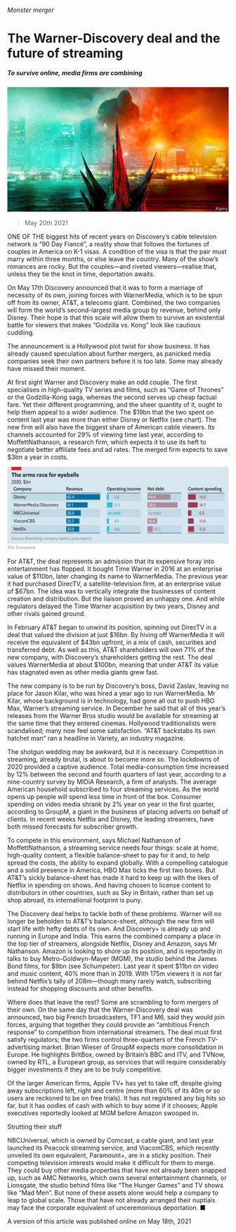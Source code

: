 ###### Monster merger

# The Warner-Discovery deal and the future of streaming 

##### To survive online, media firms are combining 

![image](images/20210522_wbp505.jpg) 

> May 20th 2021 

ONE OF THE biggest hits of recent years on Discovery’s cable television network is “90 Day Fiancé”, a reality show that follows the fortunes of couples in America on K-1 visas. A condition of the visa is that the pair must marry within three months, or else leave the country. Many of the show’s romances are rocky. But the couples—and riveted viewers—realise that, unless they tie the knot in time, deportation awaits.

On May 17th Discovery announced that it was to form a marriage of necessity of its own, joining forces with WarnerMedia, which is to be spun off from its owner, AT&amp;T, a telecoms giant. Combined, the two companies will form the world’s second-largest media group by revenue, behind only Disney. Their hope is that this scale will allow them to survive an existential battle for viewers that makes “Godzilla vs. Kong” look like cautious cuddling.


The announcement is a Hollywood plot twist for show business. It has already caused speculation about further mergers, as panicked media companies seek their own partners before it is too late. Some may already have missed their moment.

At first sight Warner and Discovery make an odd couple. The first specialises in high-quality TV series and films, such as “Game of Thrones” or the Godzilla-Kong saga, whereas the second serves up cheap factual fare. Yet their different programming, and the sheer quantity of it, ought to help them appeal to a wider audience. The $19bn that the two spent on content last year was more than either Disney or Netflix (see chart). The new firm will also have the biggest share of American cable viewers. Its channels accounted for 29% of viewing time last year, according to MoffettNathanson, a research firm, which expects it to use its heft to negotiate better affiliate fees and ad rates. The merged firm expects to save $3bn a year in costs.

![image](images/20210522_wbc303.png) 


For AT&amp;T, the deal represents an admission that its expensive foray into entertainment has flopped. It bought Time Warner in 2016 at an enterprise value of $110bn, later changing its name to WarnerMedia. The previous year it had purchased DirecTV, a satellite-television firm, at an enterprise value of $67bn. The idea was to vertically integrate the businesses of content creation and distribution. But the liaison proved an unhappy one. And while regulators delayed the Time Warner acquisition by two years, Disney and other rivals gained ground.

In February AT&amp;T began to unwind its position, spinning out DirecTV in a deal that valued the division at just $16bn. By hiving off WarnerMedia it will receive the equivalent of $43bn upfront, in a mix of cash, securities and transferred debt. As well as this, AT&amp;T shareholders will own 71% of the new company, with Discovery’s shareholders getting the rest. The deal values WarnerMedia at about $100bn, meaning that under AT&amp;T its value has stagnated even as other media giants grew fast.

The new company is to be run by Discovery’s boss, David Zaslav, leaving no place for Jason Kilar, who was hired a year ago to run WarnerMedia. Mr Kilar, whose background is in technology, had gone all out to push HBO Max, Warner’s streaming service. In December he said that all of this year’s releases from the Warner Bros studio would be available for streaming at the same time that they entered cinemas. Hollywood traditionalists were scandalised; many now feel some satisfaction. “AT&amp;T backstabs its own hatchet man” ran a headline in Variety, an industry magazine.

The shotgun wedding may be awkward, but it is necessary. Competition in streaming, already brutal, is about to become more so. The lockdowns of 2020 provided a captive audience. Total media-consumption time increased by 12% between the second and fourth quarters of last year, according to a nine-country survey by MIDiA Research, a firm of analysts. The average American household subscribed to four streaming services. As the world opens up people will spend less time in front of the box. Consumer spending on video media shrank by 2% year on year in the first quarter, according to GroupM, a giant in the business of placing adverts on behalf of clients. In recent weeks Netflix and Disney, the leading streamers, have both missed forecasts for subscriber growth.

To compete in this environment, says Michael Nathanson of MoffettNathanson, a streaming service needs four things: scale at home, high-quality content, a flexible balance-sheet to pay for it and, to help spread the costs, the ability to expand globally. With a compelling catalogue and a solid presence in America, HBO Max ticks the first two boxes. But AT&amp;T’s sickly balance-sheet has made it hard to keep up with the likes of Netflix in spending on shows. And having chosen to license content to distributors in other countries, such as Sky in Britain, rather than set up shop abroad, its international footprint is puny.

The Discovery deal helps to tackle both of these problems. Warner will no longer be beholden to AT&amp;T’s balance-sheet, although the new firm will start life with hefty debts of its own. And Discovery+ is already up and running in Europe and India. This earns the combined company a place in the top tier of streamers, alongside Netflix, Disney and Amazon, says Mr Nathanson. Amazon is looking to shore up its position, and is reportedly in talks to buy Metro-Goldwyn-Mayer (MGM), the studio behind the James Bond films, for $9bn (see Schumpeter). Last year it spent $11bn on video and music content, 40% more than in 2019. With 175m viewers it is not far behind Netflix’s tally of 208m—though many rarely watch, subscribing instead for shopping discounts and other benefits.

Where does that leave the rest? Some are scrambling to form mergers of their own. On the same day that the Warner-Discovery deal was announced, two big French broadcasters, TF1 and M6, said they would join forces, arguing that together they could provide an “ambitious French response” to competition from international streamers. The deal must first satisfy regulators; the two firms control three-quarters of the French TV-advertising market. Brian Wieser of GroupM expects more consolidation in Europe. He highlights BritBox, owned by Britain’s BBC and ITV, and TVNow, owned by RTL, a European group, as services that will require considerably bigger investments if they are to be truly competitive.

Of the larger American firms, Apple TV+ has yet to take off, despite giving away subscriptions left, right and centre (more than 60% of its 40m or so users are reckoned to be on free trials). It has not registered any big hits so far, but it has oodles of cash with which to buy some if it chooses; Apple executives reportedly looked at MGM before Amazon swooped in.

Strutting their stuff

NBCUniversal, which is owned by Comcast, a cable giant, and last year launched its Peacock streaming service, and ViacomCBS, which recently unveiled its own equivalent, Paramount+, are in a sticky position. Their competing television interests would make it difficult for them to merge. They could buy other media properties that have not already been snapped up, such as AMC Networks, which owns several entertainment channels, or Lionsgate, the studio behind films like “The Hunger Games” and TV shows like “Mad Men”. But none of these assets alone would help a company to leap to global scale. Those that have not already arranged their nuptials may face the corporate equivalent of unceremonious deportation. ■

A version of this article was published online on May 18th, 2021

